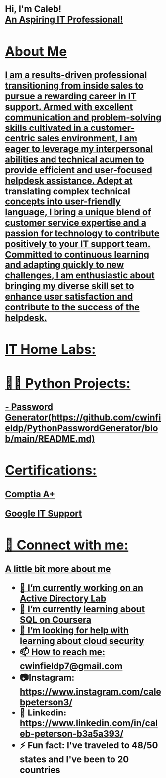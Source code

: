 <h1>Hi, I'm Caleb! <br/><a href="[https://github.com/cwinfieldp]"> An Aspiring IT Professional!

<h2> About Me </h2>
I am a results-driven professional transitioning from inside sales to pursue a rewarding career in IT support. Armed with excellent communication and problem-solving skills cultivated in a customer-centric sales environment, I am eager to leverage my interpersonal abilities and technical acumen to provide efficient and user-focused helpdesk assistance. Adept at translating complex technical concepts into user-friendly language, I bring a unique blend of customer service expertise and a passion for technology to contribute positively to your IT support team. Committed to continuous learning and adapting quickly to new challenges, I am enthusiastic about bringing my diverse skill set to enhance user satisfaction and contribute to the success of the helpdesk.


<h2> IT Home Labs:</h2>

<h2>👨‍💻 Python Projects:</h2>
- Password Generator(https://github.com/cwinfieldp/PythonPasswordGenerator/blob/main/README.md)
<h2> Certifications:</h2>
<b> Comptia A+ </b>

<b> Google IT Support </b> 
<h2> 🤳 Connect with me:</h2>



A little bit more about me
- 🔭 I’m currently working on an Active Directory Lab
- 🌱 I’m currently learning about SQL on Coursera
- 🤔 I’m looking for help with learning about cloud security
- 📫 How to reach me: cwinfieldp7@gmail.com
- 📷Instagram: https://www.instagram.com/calebpeterson3/
- 💼 Linkedin: https://www.linkedin.com/in/caleb-peterson-b3a5a393/
- ⚡ Fun fact: I've traveled to 48/50 states and I've been to 20 countries
